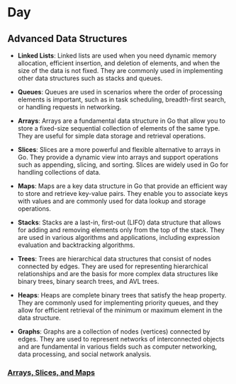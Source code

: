# Day

## Advanced Data Structures

- **Linked Lists**: Linked lists are used when you need dynamic memory allocation, efficient insertion, and deletion of elements, and when the size of the data is not fixed. They are commonly used in implementing other data structures such as stacks and queues.

- **Queues**: Queues are used in scenarios where the order of processing elements is important, such as in task scheduling, breadth-first search, or handling requests in networking.

- **Arrays**: Arrays are a fundamental data structure in Go that allow you to store a fixed-size sequential collection of elements of the same type. They are useful for simple data storage and retrieval operations.

- **Slices**: Slices are a more powerful and flexible alternative to arrays in Go. They provide a dynamic view into arrays and support operations such as appending, slicing, and sorting. Slices are widely used in Go for handling collections of data.

- **Maps**: Maps are a key data structure in Go that provide an efficient way to store and retrieve key-value pairs. They enable you to associate keys with values and are commonly used for data lookup and storage operations.

- **Stacks**: Stacks are a last-in, first-out (LIFO) data structure that allows for adding and removing elements only from the top of the stack. They are used in various algorithms and applications, including expression evaluation and backtracking algorithms.

- **Trees**: Trees are hierarchical data structures that consist of nodes connected by edges. They are used for representing hierarchical relationships and are the basis for more complex data structures like binary trees, binary search trees, and AVL trees.

- **Heaps**: Heaps are complete binary trees that satisfy the heap property. They are commonly used for implementing priority queues, and they allow for efficient retrieval of the minimum or maximum element in the data structure.

- **Graphs**: Graphs are a collection of nodes (vertices) connected by edges. They are used to represent networks of interconnected objects and are fundamental in various fields such as computer networking, data processing, and social network analysis.

### [Arrays, Slices, and Maps](/Getting_started/Day-5/)